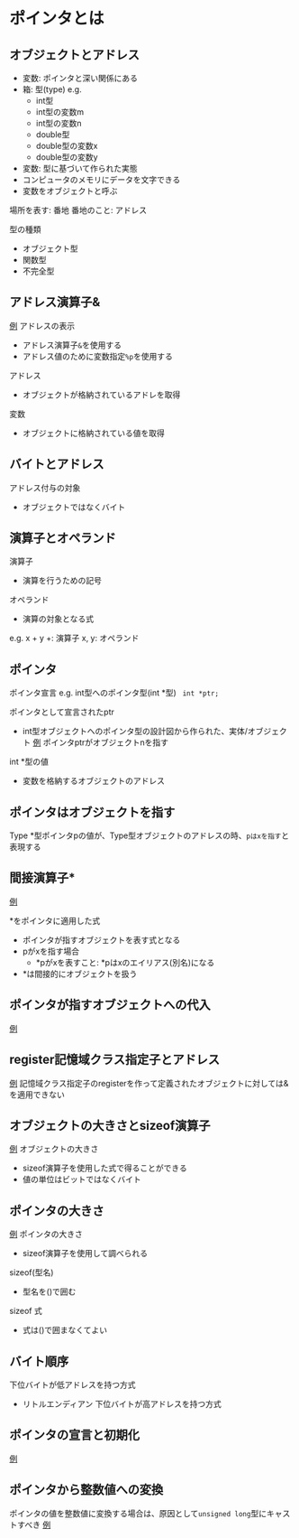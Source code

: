 # ポインタとは

## オブジェクトとアドレス
- 変数: ポインタと深い関係にある
- 箱: 型(type)
  e.g.
  - int型
  - int型の変数m
  - int型の変数n
  - double型
  - double型の変数x
  - double型の変数y
- 変数: 型に基づいて作られた実態
- コンピュータのメモリにデータを文字できる
- 変数をオブジェクトと呼ぶ
  
場所を表す: 番地
番地のこと: アドレス

型の種類
- オブジェクト型
- 関数型
- 不完全型


## アドレス演算子&
[例](./list1-1.c)
アドレスの表示
- アドレス演算子`&`を使用する
- アドレス値のために変数指定`%p`を使用する

アドレス
- オブジェクトが格納されているアドレを取得

変数
- オブジェクトに格納されている値を取得


## バイトとアドレス
アドレス付与の対象
- オブジェクトではなくバイト


## 演算子とオペランド
演算子
- 演算を行うための記号

オペランド
- 演算の対象となる式

e.g. x + y
+: 演算子
x, y: オペランド


##  ポインタ
ポインタ宣言
e.g.  int型へのポインタ型(int *型)
` int *ptr;`

ポインタとして宣言されたptr
- int型オブジェクトへのポインタ型の設計図から作られた、実体/オブジェクト
[例](./list1-2.c)
ポインタptrがオブジェクトnを指す

int *型の値
- 変数を格納するオブジェクトのアドレス


## ポインタはオブジェクトを指す
Type *型ポインタpの値が、Type型オブジェクトのアドレスの時、`pはxを指す`と表現する


## 間接演算子*
[例](./list1-3.c)

*をポインタに適用した式
- ポインタが指すオブジェクトを表す式となる
- pがxを指す場合
  - *pがxを表すこと: *pはxのエイリアス(別名)になる
- *は間接的にオブジェクトを扱う


## ポインタが指すオブジェクトへの代入
[例](./list1-4.c)



## register記憶域クラス指定子とアドレス
[例](./list1-5.c)
記憶域クラス指定子のregisterを作って定義されたオブジェクトに対しては&を適用できない


## オブジェクトの大きさとsizeof演算子
[例](./list1-6.c)
オブジェクトの大きさ
- sizeof演算子を使用した式で得ることができる
- 値の単位はビットではなくバイト


## ポインタの大きさ
[例](./list1-7.c)
ポインタの大きさ
- sizeof演算子を使用して調べられる

sizeof(型名)
-  型名を()で囲む
  
sizeof 式
- 式は()で囲まなくてよい


## バイト順序
下位バイトが低アドレスを持つ方式
- リトルエンディアン
下位バイトが高アドレスを持つ方式


## ポインタの宣言と初期化
[例](./list1-8.c)


## ポインタから整数値への変換
ポインタの値を整数値に変換する場合は、原因として`unsigned long`型にキャストすべき
[例](./list1-9.c)

